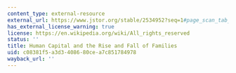 ```yaml
---
content_type: external-resource
external_url: https://www.jstor.org/stable/2534952?seq=1#page_scan_tab_contents
has_external_license_warning: true
license: https://en.wikipedia.org/wiki/All_rights_reserved
status: ''
title: Human Capital and the Rise and Fall of Families
uid: c08381f5-a3d3-4086-80ce-a7c851784978
wayback_url: ''
---
```

